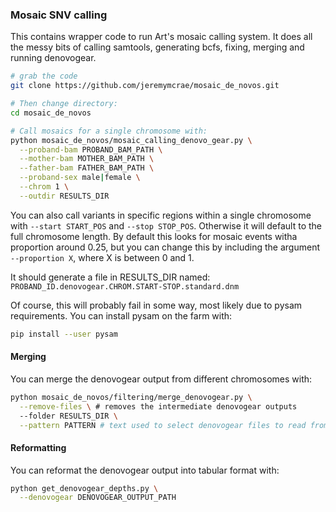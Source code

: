### Mosaic SNV calling
This contains wrapper code to run Art's mosaic calling system. It does all the
messy bits of calling samtools, generating bcfs, fixing, merging and running
denovogear.

```sh
# grab the code
git clone https://github.com/jeremymcrae/mosaic_de_novos.git

# Then change directory:
cd mosaic_de_novos

# Call mosaics for a single chromosome with:
python mosaic_de_novos/mosaic_calling_denovo_gear.py \
  --proband-bam PROBAND_BAM_PATH \
  --mother-bam MOTHER_BAM_PATH \
  --father-bam FATHER_BAM_PATH \
  --proband-sex male|female \
  --chrom 1 \
  --outdir RESULTS_DIR
```

You can also call variants in specific regions within a single chromosome with
`--start START_POS` and `--stop STOP_POS`. Otherwise it will default to the full
chromosome length. By default this looks for mosaic events witha proportion
around 0.25, but you can change this by including the argument `--proportion X`,
where X is between 0 and 1.

It should generate a file in RESULTS_DIR named:
`PROBAND_ID.denovogear.CHROM.START-STOP.standard.dnm`

Of course, this will probably fail in some way, most likely due to pysam
requirements. You can install pysam on the farm with:
```sh
pip install --user pysam
```

#### Merging
You can merge the denovogear output from different chromosomes with:
```sh
python mosaic_de_novos/filtering/merge_denovogear.py \
  --remove-files \ # removes the intermediate denovogear outputs
  --folder RESULTS_DIR \
  --pattern PATTERN # text used to select denovogear files to read from, must be contained within the full path, eg "modified" or "standard"
```

#### Reformatting
You can reformat the denovogear output into tabular format with:
```sh
python get_denovogear_depths.py \
  --denovogear DENOVOGEAR_OUTPUT_PATH
```
